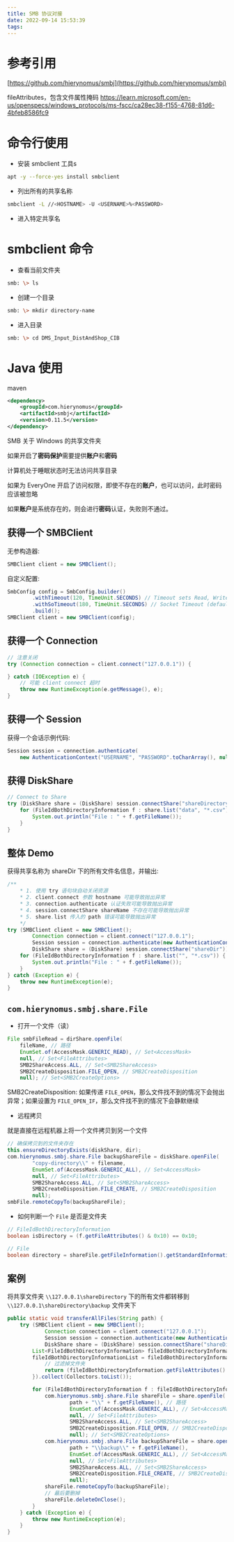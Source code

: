 ```yaml
---
title: SMB 协议对接
date: 2022-09-14 15:53:39
tags:
---
```



# 参考引用

[https://github.com/hierynomus/smbj](https://github.com/hierynomus/smbj)



fileAttributes，包含文件属性掩码
https://learn.microsoft.com/en-us/openspecs/windows_protocols/ms-fscc/ca28ec38-f155-4768-81d6-4bfeb8586fc9


# 命令行使用

- 安装 smbclient 工具s

```bash
apt -y --force-yes install smbclient
```

- 列出所有的共享名称

```bash
smbclient -L //<HOSTNAME> -U <USERNAME>%<PASSWORD>
```

- 进入特定共享名



# smbclient 命令

- 查看当前文件夹

```bash
smb: \> ls
```

- 创建一个目录

```bash
smb: \> mkdir directory-name
```

- 进入目录
```bash
smb: \> cd DMS_Input_DistAndShop_CIB
```

# Java 使用

maven

```xml
<dependency>
    <groupId>com.hierynomus</groupId>
    <artifactId>smbj</artifactId>
    <version>0.11.5</version>
</dependency>
```

SMB 关于 Windows 的共享文件夹

如果开启了**密码保护**需要提供**账户**和**密码**

计算机处于睡眠状态时无法访问共享目录

如果为 EveryOne 开启了访问权限，即使不存在的**账户**，也可以访问，此时密码应该被忽略

如果**账户**是系统存在的，则会进行**密码**认证，失败则不通过。


## 获得一个 SMBClient

无参构造器:

```java
SMBClient client = new SMBClient();
```

自定义配置:

```java
SmbConfig config = SmbConfig.builder()
        .withTimeout(120, TimeUnit.SECONDS) // Timeout sets Read, Write, and Transact timeouts (default is 60 seconds)
        .withSoTimeout(180, TimeUnit.SECONDS) // Socket Timeout (default is 0 seconds, blocks forever)
        .build();
SMBClient client = new SMBClient(config);
```


## 获得一个 Connection

```java
// 注意关闭
try (Connection connection = client.connect("127.0.0.1")) {

} catch (IOException e) {
    // 可能 client connect 超时
    throw new RuntimeException(e.getMessage(), e);
}
```


## 获得一个 Session


获得一个会话示例代码:

```java
Session session = connection.authenticate(
    new AuthenticationContext("USERNAME", "PASSWORD".toCharArray(), null));
```

## 获得 DiskShare

```java
// Connect to Share
try (DiskShare share = (DiskShare) session.connectShare("shareDirectory")) {
    for (FileIdBothDirectoryInformation f : share.list("data", "*.csv")) {
        System.out.println("File : " + f.getFileName());
    }
}
```

## 整体 Demo

获得共享名称为 shareDir 下的所有文件名信息，并输出: 

```java
/**
    * 1. 使用 try 语句块自动关闭资源
    * 2. client.connect 参数 hostname 可能导致抛出异常
    * 3. connection.authenticate 认证失败可能导致抛出异常
    * 4. session.connectShare shareName 不存在可能导致抛出异常
    * 5. share.list 传入的 path 错误可能导致抛出异常
    */
try (SMBClient client = new SMBClient();
        Connection connection = client.connect("127.0.0.1");
        Session session = connection.authenticate(new AuthenticationContext("USERNAME", "PASSWORD".toCharArray(), null));
        DiskShare share = (DiskShare) session.connectShare("shareDir")) {
    for (FileIdBothDirectoryInformation f : share.list("", "*.csv")) {
        System.out.println("File : " + f.getFileName());
    }
} catch (Exception e) {
    throw new RuntimeException(e);
}
```


## `com.hierynomus.smbj.share.File`

- 打开一个文件（读）

```java
File smbFileRead = dirShare.openFile(
    fileName, // 路径
    EnumSet.of(AccessMask.GENERIC_READ), // Set<AccessMask>
    null, // Set<FileAttributes>
    SMB2ShareAccess.ALL, // Set<SMB2ShareAccess>
    SMB2CreateDisposition.FILE_OPEN, // SMB2CreateDisposition
    null); // Set<SMB2CreateOptions>
```


SMB2CreateDisposition: 如果传递 `FILE_OPEN`，那么文件找不到的情况下会抛出异常；如果设置为 `FILE_OPEN_IF`，那么文件找不到的情况下会静默继续


- 远程拷贝

就是直接在远程机器上将一个文件拷贝到另一个文件


```java
// 确保拷贝到的文件夹存在
this.ensureDirectoryExists(diskShare, dir);
com.hierynomus.smbj.share.File backupShareFile = diskShare.openFile(
        "copy-directory\\" + filename,
        EnumSet.of(AccessMask.GENERIC_ALL), // Set<AccessMask>
        null, // Set<FileAttributes>
        SMB2ShareAccess.ALL, // Set<SMB2ShareAccess>
        SMB2CreateDisposition.FILE_CREATE, // SMB2CreateDisposition
        null);
smbFile.remoteCopyTo(backupShareFile);
```


- 如何判断一个 `File` 是否是文件夹

```java
// FileIdBothDirectoryInformation
boolean isDirectory = (f.getFileAttributes() & 0x10) == 0x10;

// File
boolean directory = shareFile.getFileInformation().getStandardInformation().isDirectory();
```



## 案例



将共享文件夹 `\\127.0.0.1\shareDirectory` 下的所有文件都转移到 `\\127.0.0.1\shareDirectory\backup` 文件夹下

```java
public static void transferAllFiles(String path) {
    try (SMBClient client = new SMBClient();
            Connection connection = client.connect("127.0.0.1");
            Session session = connection.authenticate(new AuthenticationContext("USERNAME", "PASSWORD".toCharArray(), null));
            DiskShare share = (DiskShare) session.connectShare("shareDirectory")) {
        List<FileIdBothDirectoryInformation> fileIdBothDirectoryInformationList = share.list(path, "*");
        fileIdBothDirectoryInformationList = fileIdBothDirectoryInformationList.stream().filter(fileIdBothDirectoryInformation -> {
            // 过滤掉文件夹
            return (fileIdBothDirectoryInformation.getFileAttributes() & 0x10) == 0;
        }).collect(Collectors.toList());

        for (FileIdBothDirectoryInformation f : fileIdBothDirectoryInformationList) {
            com.hierynomus.smbj.share.File shareFile = share.openFile(
                    path + "\\" + f.getFileName(), // 路径
                    EnumSet.of(AccessMask.GENERIC_ALL), // Set<AccessMask>
                    null, // Set<FileAttributes>
                    SMB2ShareAccess.ALL, // Set<SMB2ShareAccess>
                    SMB2CreateDisposition.FILE_OPEN, // SMB2CreateDisposition
                    null); // Set<SMB2CreateOptions>
            com.hierynomus.smbj.share.File backupShareFile = share.openFile(
                    path + "\\backup\\" + f.getFileName(),
                    EnumSet.of(AccessMask.GENERIC_ALL), // Set<AccessMask>
                    null, // Set<FileAttributes>
                    SMB2ShareAccess.ALL, // Set<SMB2ShareAccess>
                    SMB2CreateDisposition.FILE_CREATE, // SMB2CreateDisposition
                    null);
            shareFile.remoteCopyTo(backupShareFile);
            // 最后要删掉
            shareFile.deleteOnClose();
        }
    } catch (Exception e) {
        throw new RuntimeException(e);
    }
}
```